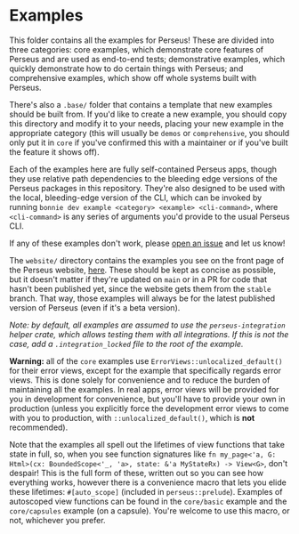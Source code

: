 # Examples

This folder contains all the examples for Perseus! These are divided into three categories: core examples, which demonstrate core features of Perseus and are used as end-to-end tests; demonstrative examples, which quickly demonstrate how to do certain things with Perseus; and comprehensive examples, which show off whole systems built with Perseus.

There's also a `.base/` folder that contains a template that new examples should be built from. If you'd like to create a new example, you should copy this directory and modify it to your needs, placing your new example in the appropriate category (this will usually be `demos` or `comprehensive`, you should only put it in `core` if you've confirmed this with a maintainer or if you've built the feature it shows off).

Each of the examples here are fully self-contained Perseus apps, though they use relative path dependencies to the bleeding edge versions of the Perseus packages in this repository. They're also designed to be used with the local, bleeding-edge version of the CLI, which can be invoked by running `bonnie dev example <category> <example> <cli-command>`, where `<cli-command>` is any series of arguments you'd provide to the usual Perseus CLI.

If any of these examples don't work, please [open an issue](https://github.com/framesurge/perseus/issues/choose) and let us know!

The `website/` directory contains the examples you see on the front page of the Perseus website, [here](https://framesurge.sh/perseus/en-US). These should be kept as concise as possible, but it doesn't matter if they're updated on `main` or in a PR for code that hasn't been published yet, since the website gets them from the `stable` branch. That way, those examples will always be for the latest published version of Perseus (even if it's a beta version).

*Note: by default, all examples are assumed to use the `perseus-integration` helper crate, which allows testing them with all integrations. If this is not the case, add a `.integration_locked` file to the root of the example.*

**Warning:** all of the `core` examples use `ErrorViews::unlocalized_default()` for their error views, except for the example that specifically regards error views. This is done solely for convenience and to reduce the burden of maintaining all the examples. In real apps, error views will be provided for you in development for convenience, but you'll have to provide your own in production (unless you explicitly force the development error views to come with you to production, with `::unlocalized_default()`, which is **not** recommended).

Note that the examples all spell out the lifetimes of view functions that take state in full, so, when you see function signatures like `fn my_page<'a, G: Html>(cx: BoundedScope<'_, 'a>, state: &'a MyStateRx) -> View<G>`, don't despair! This is the full form of these, written out so you can see how everything works, however there is a convenience macro that lets you elide these lifetimes: `#[auto_scope]` (included in `perseus::prelude`). Examples of autoscoped view functions can be found in the `core/basic` example and the `core/capsules` example (on a capsule). You're welcome to use this macro, or not, whichever you prefer.
